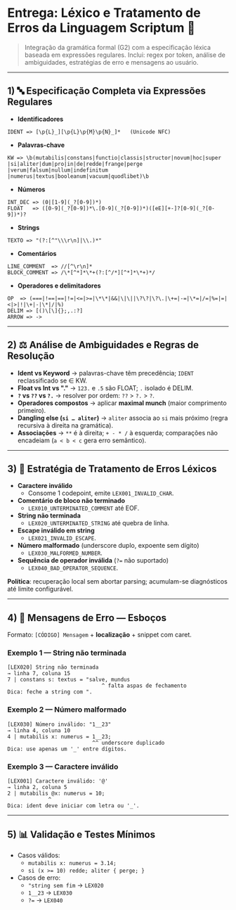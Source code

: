 # Entrega: Léxico e Tratamento de Erros da Linguagem **Scriptum** 📝

> Integração da gramática formal (G2) com a especificação léxica baseada em expressões regulares. Inclui: regex por token, análise de ambiguidades, estratégias de erro e mensagens ao usuário.

---

## 1) 🔤 Especificação Completa via Expressões Regulares

- **Identificadores**  
```regex
IDENT => [\p{L}_][\p{L}\p{M}\p{N}_]*   (Unicode NFC)
```

- **Palavras-chave**  
```regex
KW => \b(mutabilis|constans|functio|classis|structor|novum|hoc|super
|si|aliter|dum|pro|in|de|redde|frange|perge
|verum|falsum|nullum|indefinitum
|numerus|textus|booleanum|vacuum|quodlibet)\b
```

- **Números**  
```regex
INT_DEC => (0|[1-9](_?[0-9])*)  
FLOAT   => ([0-9](_?[0-9])*\.[0-9](_?[0-9])*)([eE][+-]?[0-9](_?[0-9])*)?
```

- **Strings**  
```regex
TEXTO => "(?:[^"\\\r\n]|\\.)*"
```

- **Comentários**  
```regex
LINE_COMMENT  => //[^\r\n]*  
BLOCK_COMMENT => /\*[^*]*\*+(?:[^/*][^*]*\*+)*/  
```

- **Operadores e delimitadores**  
```regex
OP  => (===|!==|==|!=|<=|>=|\*\*|&&|\|\||\?\?|\?\.|\+=|-=|\*=|/=|%=|=|<|>|!|\+|-|\*|/|%)  
DELIM => [()\[\]{};,.:?]  
ARROW => ->
```

---

## 2) ⚖️ Análise de Ambiguidades e Regras de Resolução

- **Ident vs Keyword** → palavras-chave têm precedência; `IDENT` reclassificado se ∈ KW.  
- **Float vs Int vs "."** → `123.` e `.5` são FLOAT; `.` isolado é DELIM.  
- **`?` vs `??` vs `?.`** → resolver por ordem: `??` > `?.` > `?`.  
- **Operadores compostos** → aplicar **maximal munch** (maior comprimento primeiro).  
- **Dangling else (`si … aliter`)** → `aliter` associa ao `si` mais próximo (regra recursiva à direita na gramática).  
- **Associações** → `**` é à direita; `+ - * /` à esquerda; comparações não encadeiam (`a < b < c` gera erro semântico).

---

## 3) 🚨 Estratégia de Tratamento de Erros Léxicos

- **Caractere inválido**  
  - Consome 1 codepoint, emite `LEX001_INVALID_CHAR`.  
- **Comentário de bloco não terminado**  
  - `LEX010_UNTERMINATED_COMMENT` até EOF.  
- **String não terminada**  
  - `LEX020_UNTERMINATED_STRING` até quebra de linha.  
- **Escape inválido em string**  
  - `LEX021_INVALID_ESCAPE`.  
- **Número malformado** (underscore duplo, expoente sem dígito)  
  - `LEX030_MALFORMED_NUMBER`.  
- **Sequência de operador inválida** (`?=` não suportado)  
  - `LEX040_BAD_OPERATOR_SEQUENCE`.

**Política**: recuperação local sem abortar parsing; acumulam-se diagnósticos até limite configurável.

---

## 4) 💬 Mensagens de Erro — Esboços

Formato: `[CÓDIGO] Mensagem` + **localização** + snippet com caret.

### Exemplo 1 — String não terminada
```
[LEX020] String não terminada
→ linha 7, coluna 15
7 | constans s: textus = "salve, mundus
                              ^ falta aspas de fechamento
Dica: feche a string com ".
```

### Exemplo 2 — Número malformado
```
[LEX030] Número inválido: "1__23"
→ linha 4, coluna 10
4 | mutabilis x: numerus = 1__23;
                           ^^ underscore duplicado
Dica: use apenas um '_' entre dígitos.
```

### Exemplo 3 — Caractere inválido
```
[LEX001] Caractere inválido: '@'
→ linha 2, coluna 5
2 | mutabilis @x: numerus = 10;
             ^
Dica: ident deve iniciar com letra ou '_'.
```

---

## 5) 📊 Validação e Testes Mínimos

- Casos válidos:  
  - `mutabilis x: numerus = 3.14;`  
  - `si (x >= 10) redde; aliter { perge; }`  
- Casos de erro:  
  - `"string sem fim` → `LEX020`  
  - `1__23` → `LEX030`  
  - `?=` → `LEX040`
